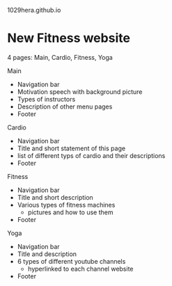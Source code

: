 1029hera.github.io

# New Fitness website

4 pages: Main, Cardio, Fitness, Yoga

Main
  - Navigation bar
  - Motivation speech with background picture
  - Types of instructors
  - Description of other menu pages
  - Footer

Cardio
- Navigation bar
- Title and short statement of this page
- list of different typs of cardio and their descriptions
- Footer

Fitness
- Navigation bar
- Title and short description
- Various types of fitness machines
    - pictures and how to use them
- Footer

Yoga
- Navigation bar
- Title and description
- 6 types of different youtube channels
    - hyperlinked to each channel website
- Footer
